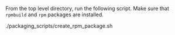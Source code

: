 From the top level directory, run the following script. Make sure that
`rpmbuild` and `rpm` packages are installed.

./packaging_scripts/create_rpm_package.sh

